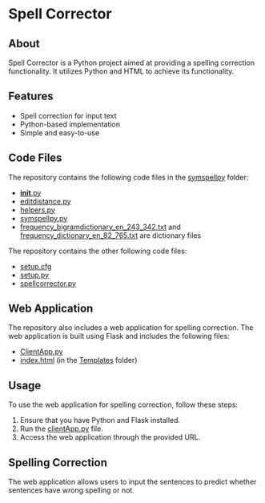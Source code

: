# Spell Corrector


## About

Spell Corrector is a Python project aimed at providing a spelling correction functionality. It utilizes Python and HTML to achieve its functionality.


## Features

- Spell correction for input text
- Python-based implementation
- Simple and easy-to-use


## Code Files

The repository contains the following code files in the [symspellpy](https://github.com/VijendraSRawat/Spell_Corrector/tree/main/symspellpy) folder:

- [__init__.py](https://github.com/VijendraSRawat/Spell_Corrector/blob/main/symspellpy/__init__.py)
- [editdistance.py](https://github.com/VijendraSRawat/Spell_Corrector/blob/main/symspellpy/editdistance.py)
- [helpers.py](https://github.com/VijendraSRawat/Spell_Corrector/blob/main/symspellpy/helpers.py)
- [symspellpy.py](https://github.com/VijendraSRawat/Spell_Corrector/blob/main/symspellpy/symspellpy.py)
- [frequency_bigramdictionary_en_243_342.txt](https://github.com/VijendraSRawat/Spell_Corrector/blob/main/symspellpy/frequency_bigramdictionary_en_243_342.txt) and [frequency_dictionary_en_82_765.txt](https://github.com/VijendraSRawat/Spell_Corrector/blob/main/symspellpy/frequency_dictionary_en_82_765.txt) are dictionary files

The repository contains the other following code files:

- [setup.cfg](https://github.com/VijendraSRawat/Spell_Corrector/blob/main/setup.cfg)
- [setup.py](https://github.com/VijendraSRawat/Spell_Corrector/blob/main/setup.py)
- [spellcorrector.py](https://github.com/VijendraSRawat/Spell_Corrector/blob/main/spellcorrector.py)


## Web Application

The repository also includes a web application for spelling correction. The web application is built using Flask and includes the following files:

- [ClientApp.py](https://github.com/VijendraSRawat/Spell_Corrector/blob/main/clientApp.py)
- [index.html](https://github.com/VijendraSRawat/Spell_Corrector/blob/main/templates/index.html) (in the [Templates](https://github.com/VijendraSRawat/Spell_Corrector/tree/main/templates) folder)


## Usage

To use the web application for spelling correction, follow these steps:

1. Ensure that you have Python and Flask installed.
2. Run the [clientApp.py](https://github.com/VijendraSRawat/Spell_Corrector/blob/main/clientApp.py) file.
3. Access the web application through the provided URL.


## Spelling Correction

The web application allows users to input the sentences to predict whether sentences have wrong spelling or not.

